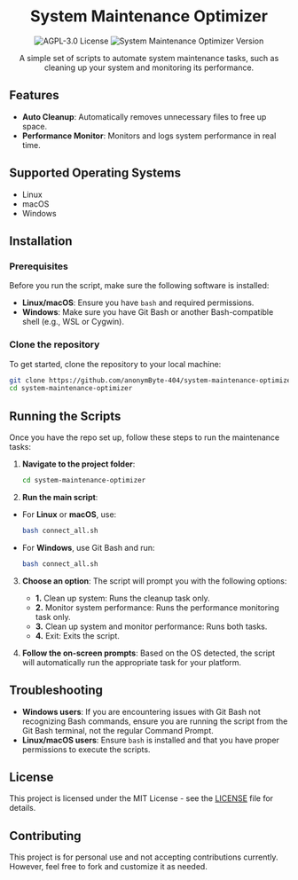 <h1 align="center">System Maintenance Optimizer</h1>

<p align="center">
  <img src="https://img.shields.io/badge/License-MIT-blue.svg" alt="AGPL-3.0 License">
  <img src="https://img.shields.io/badge/SMO-0.1.0-yellow.svg" alt="System Maintenance Optimizer Version">
</p>

<p align="center">A simple set of scripts to automate system maintenance tasks, such as cleaning up your system and monitoring its performance.</p>

<h2>Features</h2>
<ul>
  <li><b>Auto Cleanup</b>: Automatically removes unnecessary files to free up space.</li>
  <li><b>Performance Monitor</b>: Monitors and logs system performance in real time.</li>
</ul>

<h2>Supported Operating Systems</h2>
<ul>
  <li>Linux</li>
  <li>macOS</li>
  <li>Windows</li>
</ul>

<h2>Installation</h2>

<h3>Prerequisites</h3>
<p>Before you run the script, make sure the following software is installed:</p>
<ul>
  <li><b>Linux/macOS</b>: Ensure you have <code>bash</code> and required permissions.</li>
  <li><b>Windows</b>: Make sure you have Git Bash or another Bash-compatible shell (e.g., WSL or Cygwin).</li>
</ul>

<h3>Clone the repository</h3>
<p>To get started, clone the repository to your local machine:</p>

```bash
git clone https://github.com/anonymByte-404/system-maintenance-optimizer.git
cd system-maintenance-optimizer
```

<h2>Running the Scripts</h2>
<p>Once you have the repo set up, follow these steps to run the maintenance tasks:</p>

1. **Navigate to the project folder**:
    ```bash
    cd system-maintenance-optimizer
    ```

2. **Run the main script**:
  - For **Linux** or **macOS**, use:
    ```bash
    bash connect_all.sh
    ```

  - For **Windows**, use Git Bash and run:
    ```bash
    bash connect_all.sh
    ```

3. **Choose an option**: The script will prompt you with the following options:
    - **1.** Clean up system: Runs the cleanup task only.
    - **2.** Monitor system performance: Runs the performance monitoring task only.
    - **3.** Clean up system and monitor performance: Runs both tasks.
    - **4.** Exit: Exits the script.

4. **Follow the on-screen prompts**: Based on the OS detected, the script will automatically run the appropriate task for your platform.

<h2>Troubleshooting</h2>
<ul>
  <li><b>Windows users</b>: If you are encountering issues with Git Bash not recognizing Bash commands, ensure you are running the script from the Git Bash terminal, not the regular Command Prompt.</li>
  <li><b>Linux/macOS users</b>: Ensure <code>bash</code> is installed and that you have proper permissions to execute the scripts.</li>
</ul>

<h2>License</h2>
<p>This project is licensed under the MIT License - see the <a href="LICENSE">LICENSE</a> file for details.</p>

<h2>Contributing</h2>
<p>This project is for personal use and not accepting contributions currently. However, feel free to fork and customize it as needed.</p>
